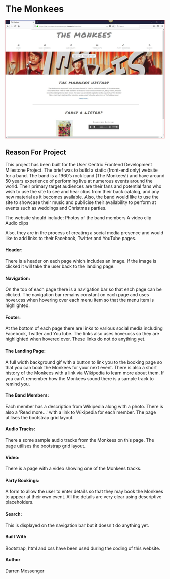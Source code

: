 # The Monkees

<img src="assets/images/monkees-screen-shot.jpg">

## Reason For Project

This project has been built for the User Centric Frontend Development Milestone Project. The brief was to build a static (front-end only) website for a band. 
The band is a 1960’s rock band (The Monkees!) and have around 50 years experience of performing live at numerous events around the world. 
Their primary target audiences are their fans and potential fans who wish to use the site to see and hear clips from their back catalog, and any new material as it becomes available.
Also, the band would like to use the site to showcase their music and publicise their availability to perform at events such as weddings and Christmas parties.

The website should include:
Photos of the band members
A video clip
Audio clips

Also, they are in the process of creating a social media presence and would like to add links to their Facebook, Twitter and YouTube pages.

#### Header:
There is a header on each page which includes an image. If the image is clicked it will take the user back to the landing page. 

#### Navigation:
On the top of each page there is a navigation bar so that each page can be clicked. The navigation bar remains constant on each page and uses hover.css when hovering over each menu item so that the menu item is highlighted. 

#### Footer:
At the bottom of each page there are links to various social media including Facebook, Twitter and YouTube. The links also uses hover.css so they are highlighted when hovered over. These links do not do anything yet. 

#### The Landing Page:
A full width background gif with a button to link you to the booking page so that you can book the Monkees for your next event. There is also a short history of the Monkees with a link via Wikipedia to learn more about them. 
If you can't remember how the Monkees sound there is a sample track to remind you. 

#### The Band Members:
Each member has a description from Wikipedia along with a photo. There is also a 'Read more...' with a link to Wikipedia for each member. The page utilises the bootstrap grid layout. 

#### Audio Tracks:
There a some sample audio tracks from the Monkees on this page. The page utilises the bootstrap grid layout. 

#### Video:
There is a page with a video showing one of the Monkees tracks. 

#### Party Bookings:
A form to allow the user to enter details so that they may book the Monkees to appear at their own event. All the details are very clear using descriptive placeholders. 

#### Search:
This is displayed on the navigation bar but it doesn't do anything yet. 

#### Built With
Bootstrap, html and css have been used during the coding of this website. 

#### Author
Darren Messenger